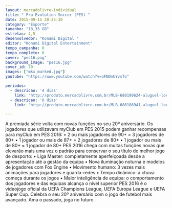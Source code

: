 ```yaml
---
layout: mercadolivre-individual
title: " Pro Evolution Soccer (PES) "
date: 2015-09-15 20:25:30
category: "Esporte"
tamanho: "18,35 GB"
estrelas: 4,5
desenvolvedor: "Konami Digital "
editor: "Konami Digital Entertainment"
tempo_campanha: 0
tempo_completo: 0
cover: "pes16.png"
background_image: "pes16.jpg"
cover_id: 70
images: ["mkx_marked.jpg"]
youtube: "https://www.youtube.com/watch?v=oFNDnUYvsTo"

periodos:
  - descricao: '4 dias'
    link: 'http://produto.mercadolivre.com.br/MLB-680190624-aluguel-locaco-de-jogos-xbox-one-midia-digital-_JM'
  - descricao: '8 dias'
    link: 'http://produto.mercadolivre.com.br/MLB-680186941-aluguel-locaco-de-jogos-xbox-one-midia-digital-_JM'

---
```


A premiada série volta com novas funções no seu 20º aniversário. Os jogadores que utilizavam myClub em PES 2015 podem ganhar recompensas para myClub em PES 2016: • 2 ou mais jogadores de 90+ = 3 jogadores de 80+ • 1 jogador ou mais de 87+ = 2 jogadores de 80+ • 1 jogador ou mais de 80+ = 1 jogador de 80+ PES 2016 chega com muitas funções novas que elevarão mais uma vez o padrão para conservar o seu título de melhor jogo de desporto: • Liga Master: completamente aperfeiçoada desde a apresentação até a gestão da equipa • Nova iluminação noturna e modelos de jogadores com Fox Engine • Movimento humano: 3 vezes mais animações para jogadores e guarda-redes • Tempo dinâmico: a chuva começa durante os jogos • Maior inteligência de equipa: o comportamento dos jogadores e das equipas alcança o nível superior PES 2016 é o videojogo oficial da UEFA Champions League, UEFA Europa League e UEFA Super Cup. Celebra o seu 20º aniversário com o jogo de futebol mais avançado. Ama o passado, joga no futuro.
